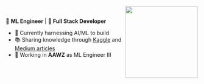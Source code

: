 <img align="right" height="190em" src="https://github-readme-stats.vercel.app/api?username=fullzer4&show_icons=true&theme=tokyonight&hide_border=true"/>

<br>

🤖 **ML Engineer** | 🥷 **Full Stack Developer**

- 🔭 Currently harnessing AI/ML to build
- 📚 Sharing knowledge through [Kaggle](https://www.kaggle.com/fullzer4) and [Medium articles](https://medium.com/@gabrielpelizzaro)
- 💼 Working in **AAWZ** as ML Engineer III
  
<br>
